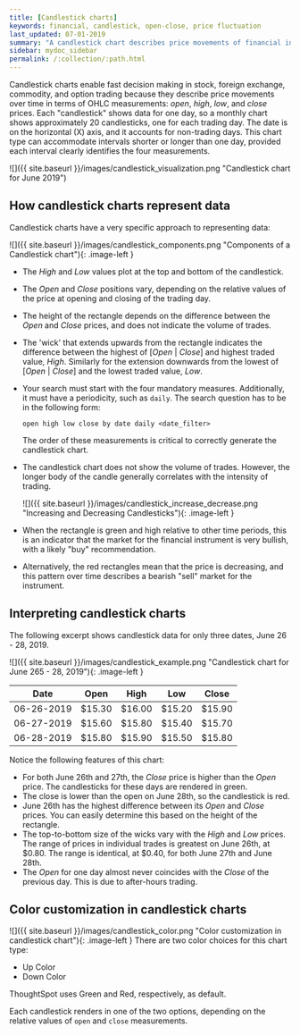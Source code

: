 ```yaml
---
title: [Candlestick charts]
keywords: financial, candlestick, open-close, price fluctuation
last_updated: 07-01-2019
summary: "A candlestick chart describes price movements of financial instruments, such as stocks, derivatives, currencies, and commodities."
sidebar: mydoc_sidebar
permalink: /:collection/:path.html
---
```

<style type="text/css">
.image-left {
  display: block;
  margin-left: auto;
  margin-right: auto;
  float: right;
}</style>

Candlestick charts enable fast decision making in stock, foreign exchange, commodity, and option trading because they describe price movements over time in terms of OHLC measurements: _open_, _high_, _low_, and _close_ prices. Each "candlestick" shows data for one day, so a monthly chart shows approximately 20 candlesticks, one for each trading day. The date is on the horizontal (X) axis, and it accounts for non-trading days. This chart type can accommodate intervals shorter or longer than one day, provided each interval clearly identifies the four measurements.

![]({{ site.baseurl }}/images/candlestick_visualization.png "Candlestick chart for June 2019")

## How candlestick charts represent data

Candlestick charts have a very specific approach to representing data:

  ![]({{ site.baseurl }}/images/candlestick_components.png "Components of a Candlestick chart"){: .image-left }

* The _High_ and _Low_ values plot at the top and bottom of the candlestick.
* The _Open_ and _Close_ positions vary, depending on the relative values of the price at opening and closing of the trading day.
* The height of the rectangle depends on the difference between the _Open_ and _Close_ prices, and does not indicate the volume of trades.
* The 'wick' that extends upwards from the rectangle indicates the difference between the highest of [_Open_ | _Close_] and highest traded value, _High_. Similarly for the extension downwards from the lowest of [_Open_ | _Close_] and the lowest traded value, _Low_.

* Your search must start with the four mandatory measures. Additionally, it must have a periodicity, such as `daily`. The search question has to be in the following form:
  ```
  open high low close by date daily <date_filter>
  ```
  The order of these measurements is critical to correctly generate the candlestick chart.

* The candlestick chart does not show the volume of trades. However, the longer body of the candle generally correlates with the intensity of trading.

  ![]({{ site.baseurl }}/images/candlestick_increase_decrease.png "Increasing and Decreasing Candlesticks"){: .image-left }
* When the rectangle is green and high relative to other time periods, this is an indicator that the market for the financial instrument is very bullish, with a likely "buy" recommendation.
* Alternatively, the red rectangles mean that the price is decreasing, and this pattern over time describes a bearish "sell" market for the instrument.

## Interpreting candlestick charts

The following excerpt shows candlestick data for only three dates, June 26 - 28, 2019.

![]({{ site.baseurl }}/images/candlestick_example.png "Candlestick chart for June 265 - 28, 2019"){: .image-left }

| Date | Open | High | Low | Close |
| --- | --- | --- | --- | --- |
| 06-26-2019 | $15.30 | $16.00 | $15.20 | $15.90 |
| 06-27-2019 | $15.60 | $15.80 | $15.40 | $15.70 |
| 06-28-2019 | $15.80 | $15.90 | $15.50 | $15.80 |

Notice the following features of this chart:
* For both June 26th and 27th, the _Close_ price is higher than the _Open_ price. The candlesticks for these days are rendered in green.
* The close is lower than the open on June 28th, so the candlestick is red.
* June 26th has the highest difference between its _Open_ and _Close_ prices. You can easily determine this based on the height of the rectangle.
* The top-to-bottom size of the wicks vary with the _High_ and _Low_ prices. The range of prices in individual trades is greatest on June 26th, at $0.80. The range is identical, at $0.40, for both June 27th and June 28th.
* The _Open_ for one day almost never coincides with the _Close_ of the previous day. This is due to after-hours trading.


## Color customization in candlestick charts

![]({{ site.baseurl }}/images/candlestick_color.png "Color customization in candlestick chart"){: .image-left }
There are two color choices for this chart type:
* Up Color
* Down Color

ThoughtSpot uses Green and Red, respectively, as default.

Each candlestick renders in one of the two options, depending on the relative values of `open` and `close` measurements.
